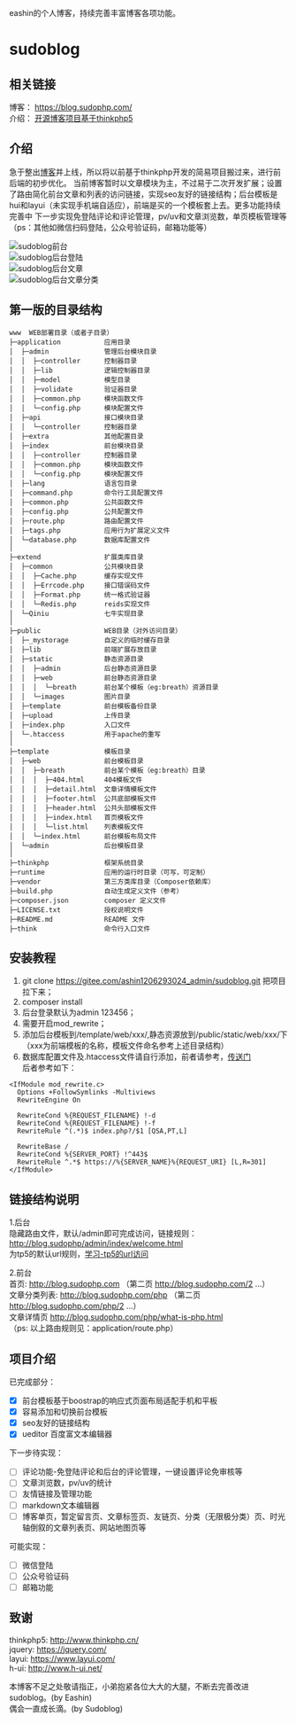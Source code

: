 eashin的个人博客，持续完善丰富博客各项功能。

# sudoblog

## 相关链接
博客： https://blog.sudophp.com/  
介绍： [开源博客项目基于thinkphp5](http://blog.sudophp.com/sudoblog)

## 介绍
急于整出[博客](https://blog.sudophp.com/)并上线，所以将以前基于thinkphp开发的简易项目搬过来，进行前后端的初步优化。
当前博客暂时以文章模块为主，不过易于二次开发扩展；设置了路由简化前台文章和列表的访问链接，实现seo友好的链接结构；后台模板是hui和layui（未实现手机端自适应），前端是买的一个模板套上去。更多功能持续完善中
下一步实现免登陆评论和评论管理，pv/uv和文章浏览数，单页模板管理等（ps：其他如微信扫码登陆，公众号验证码，邮箱功能等）

![sudoblog前台](http://blog.sudophp.com/static/images/screenshot/breath_index.png)  
![sudoblog后台登陆](http://blog.sudophp.com/static/images/screenshot/breath_login.png)  
![sudoblog后台文章](http://blog.sudophp.com/static/images/screenshot/breath_article.png)  
![sudoblog后台文章分类](http://blog.sudophp.com/static/images/screenshot/breath_category.png)  


## 第一版的目录结构
~~~
www  WEB部署目录（或者子目录）
├─application           应用目录
│  ├─admin              管理后台模块目录
│  │  ├─controller      控制器目录
│  │  ├─lib             逻辑控制器目录
│  │  ├─model           模型目录
│  │  ├─volidate        验证器目录
│  │  ├─common.php      模块函数文件
│  │  └─config.php      模块配置文件
│  ├─api                接口模块目录
│  │  └─controller      控制器目录
│  ├─extra              其他配置目录
│  ├─index              前台模块目录
│  │  ├─controller      控制器目录
│  │  ├─common.php      模块函数文件
│  │  └─config.php      模块配置文件
│  ├─lang               语言包目录
│  ├─command.php        命令行工具配置文件
│  ├─common.php         公共函数文件
│  ├─config.php         公共配置文件
│  ├─route.php          路由配置文件
│  ├─tags.php           应用行为扩展定义文件
│  └─database.php       数据库配置文件
│
├─extend                扩展类库目录
│  ├─common             公共模块目录
│  │  ├─Cache.php       缓存实现文件
│  │  ├─Errcode.php     接口错误码文件
│  │  ├─Format.php      统一格式验证器
│  │  └─Redis.php       reids实现文件
│  └─Qiniu              七牛实现目录
│
├─public                WEB目录（对外访问目录）
│  ├─_mystorage         自定义的临时缓存目录
│  ├─lib                前端扩展存放目录
│  ├─static             静态资源目录
│  │  ├─admin           后台静态资源目录
│  │  ├─web             前台静态资源目录
│  │  │  └─breath       前台某个模板（eg:breath）资源目录
│  │  └─images          图片目录
│  ├─template           前台模板备份目录
│  ├─upload             上传目录
│  ├─index.php          入口文件
│  └─.htaccess          用于apache的重写
│
├─template              模板目录
│  ├─web                前台模板目录
│  │  ├─breath          前台某个模板（eg:breath）目录
│  │  │  ├─404.html     404模板文件
│  │  │  ├─detail.html  文章详情模板文件
│  │  │  ├─footer.html  公共底部模板文件
│  │  │  ├─header.html  公共头部模板文件
│  │  │  ├─index.html   首页模板文件
│  │  │  └─list.html    列表模板文件
│  │  └─index.html      前台模板布局文件
│  └─admin              后台模板目录
│
├─thinkphp              框架系统目录
├─runtime               应用的运行时目录（可写，可定制）
├─vendor                第三方类库目录（Composer依赖库）
├─build.php             自动生成定义文件（参考）
├─composer.json         composer 定义文件
├─LICENSE.txt           授权说明文件
├─README.md             README 文件
├─think                 命令行入口文件
~~~


## 安装教程

1. git clone https://gitee.com/ashin1206293024_admin/sudoblog.git 把项目拉下来；
2. composer install
3. 后台登录默认为admin 123456；
4. 需要开启mod_rewrite；
5. 添加后台模板到/template/web/xxx/,静态资源放到/public/static/web/xxx/下（xxx为前端模板的名称，模板文件命名参考上述目录结构）
6. 数据库配置文件及.htaccess文件请自行添加，前者请参考，[传送门](https://www.kancloud.cn/manual/thinkphp5/118027)  
后者参考如下：
```
<IfModule mod_rewrite.c>
  Options +FollowSymlinks -Multiviews
  RewriteEngine On

  RewriteCond %{REQUEST_FILENAME} !-d
  RewriteCond %{REQUEST_FILENAME} !-f
  RewriteRule ^(.*)$ index.php?/$1 [QSA,PT,L]

  RewriteBase /
  RewriteCond %{SERVER_PORT} !^443$
  RewriteRule ^.*$ https://%{SERVER_NAME}%{REQUEST_URI} [L,R=301]
</IfModule>
```

## 链接结构说明

1.后台  
隐藏路由文件，默认/admin即可完成访问，链接规则：http://blog.sudophp/admin/index/welcome.html  
为tp5的默认url规则，[学习-tp5的url访问](https://www.kancloud.cn/manual/thinkphp5/118012)  

2.前台  
首页: http://blog.sudophp.com  （第二页 http://blog.sudophp.com/2 ...）  
文章分类列表: http://blog.sudophp.com/php （第二页 http://blog.sudophp.com/php/2 ...）  
文章详情页 http://blog.sudophp.com/php/what-is-php.html  
（ps: 以上路由规则见：application/route.php）  

## 项目介绍

已完成部分：
- [x] 前台模板基于boostrap的响应式页面布局适配手机和平板
- [x] 容易添加和切换前台模板
- [x] seo友好的链接结构
- [x] ueditor 百度富文本编辑器

下一步待实现：
- [ ] 评论功能-免登陆评论和后台的评论管理，一键设置评论免审核等
- [ ] 文章浏览数，pv/uv的统计
- [ ] 友情链接及管理功能
- [ ] markdown文本编辑器
- [ ] 博客单页，暂定留言页、文章标签页、友链页、分类（无限极分类）页、时光轴倒叙的文章列表页、网站地图页等

可能实现：
- [ ] 微信登陆
- [ ] 公众号验证码
- [ ] 邮箱功能

## 致谢

thinkphp5: http://www.thinkphp.cn/  
jquery: https://jquery.com/  
layui: https://www.layui.com/  
h-ui: http://www.h-ui.net/  

本博客不足之处敬请指正，小弟抱紧各位大大的大腿，不断去完善改进sudoblog。(by Eashin)  
偶会一直成长滴。(by Sudoblog)  


